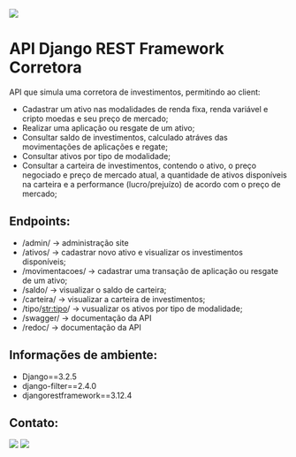 [<img src="https://img.shields.io/badge/author-Lucas Faria-yellow?style=flat-square"/>](https://github.com/LucasAlbFar)

# API Django REST Framework Corretora

API que simula uma corretora de investimentos, permitindo ao client:
 * Cadastrar um ativo nas modalidades de renda fixa, renda variável e cripto moedas e seu preço de mercado;
 * Realizar uma aplicação ou resgate de um ativo;
 * Consultar saldo de investimentos, calculado atráves das movimentações de aplicações e regate;
 * Consultar ativos por tipo de modalidade;
 * Consultar a carteira de investimentos, contendo o ativo, o preço negociado e preço de mercado atual, a quantidade de ativos disponíveis na carteira e a performance (lucro/prejuízo) de acordo com o preço de mercado;

## Endpoints:
* /admin/ -> administração site
* /ativos/ -> cadastrar novo ativo e visualizar os investimentos disponíveis;
* /movimentacoes/ -> cadastrar uma transação de aplicação ou resgate de um ativo;
* /saldo/ -> visualizar o saldo de carteira;
* /carteira/ -> visualizar a carteira de investimentos;
* /tipo/<str:tipo>/ -> vusualizar os ativos por tipo de modalidade;
* /swagger/ -> documentação da API 
* /redoc/ -> documentação da API 

## Informações de ambiente:
* Django==3.2.5
* django-filter==2.4.0
* djangorestframework==3.12.4

## Contato:
[<img src="https://img.shields.io/badge/LucasFaria-0A66C2?style=flat-square&logo=linkedin&logoColor=white" />](https://www.linkedin.com/in/lucasalbfar/)
[<img src="https://img.shields.io/badge/lucasalbfar@gmail.com-EA4335?style=flat-square&logo=Gmail&logoColor=white" />](mailto:lucasalbfarw@gmail.com)
